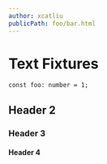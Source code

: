 ```yaml
---
author: xcatliu
publicPath: foo/bar.html
---
```


# Text Fixtures

```
const foo: number = 1;
```

## Header 2

### Header 3

#### Header 4
